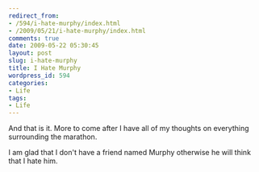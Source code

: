 ```yaml
---
redirect_from:
- /594/i-hate-murphy/index.html
- /2009/05/21/i-hate-murphy/index.html
comments: true
date: 2009-05-22 05:30:45
layout: post
slug: i-hate-murphy
title: I Hate Murphy
wordpress_id: 594
categories:
- Life
tags:
- Life
---
```


And that is it.  More to come after I have all of my thoughts on everything surrounding the marathon.

I am glad that I don't have a friend named Murphy otherwise he will think that I hate him.
